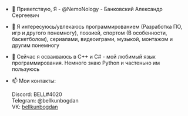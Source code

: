 - 👋 Приветствую, Я - @NemoNology - Банковский Александр Сергеевич
- 👀 Я интересуюсь/увлекаюсь программированием (Разработка ПО, игр и другого понемногу), поэзией, спортом (В особенности, баскетболом), сериалами, видеоиграми, музыкой, монтажом и другим понемногу
- 🌱 Сейчас я осваиваюсь в C++ и C# - мой любимый язык программирования. Немного знаю Python и частеньно им пользуюсь 
- 📫 Мои контакты:

    Discord: BELL#4020  
    Telegram: @bellkunbogdan  
    VK: [bellkunbogdan](vk.com/bellkunbogdan) 
<!---
NemoNology/NemoNology is a ✨ special ✨ repository because its `README.md` (this file) appears on your GitHub profile.
You can click the Preview link to take a look at your changes.
--->
